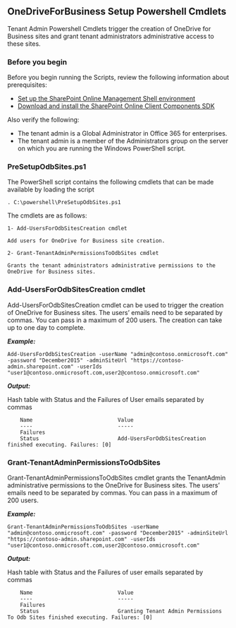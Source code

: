 ## OneDriveForBusiness Setup Powershell Cmdlets ##
Tenant Admin Powershell Cmdlets trigger the creation of OneDrive for Business sites and grant tenant administrators administrative access to these sites.

### Before you begin ###
Before you begin running the Scripts, review the following information about prerequisites:

- [Set up the SharePoint Online Management Shell environment](http://go.microsoft.com/fwlink/p/?LinkId=506693)
- [Download and install the SharePoint Online Client Components SDK](http://go.microsoft.com/fwlink/p/?LinkId=506692)

Also verify the following:

- The tenant admin is a Global Administrator in Office 365 for enterprises.
- The tenant admin is a member of the Administrators group on the server on which you are running the Windows PowerShell script.

### PreSetupOdbSites.ps1 ###
The PowerShell script contains the following cmdlets that can be made available by loading the script

    . C:\powershell\PreSetupOdbSites.ps1

The cmdlets are as follows:

	1- Add-UsersForOdbSitesCreation cmdlet
	
	Add users for OneDrive for Business site creation.
	
	2- Grant-TenantAdminPermissionsToOdbSites cmdlet
	    
	Grants the tenant administrators administrative permissions to the OneDrive for Business sites.

### Add-UsersForOdbSitesCreation cmdlet ####
Add-UsersForOdbSitesCreation cmdlet can be used to trigger the creation of OneDrive for Business sites. The users’ emails need to be separated by commas. You can pass in a maximum of 200 users. The creation can take up to one day to complete.

***Example:***

    Add-UsersForOdbSitesCreation -userName "admin@contoso.onmicrosoft.com" -password "December2015" -adminSiteUrl "https://contoso-admin.sharepoint.com" -userIds "user1@contoso.onmicrosoft.com,user2@contoso.onmicrosoft.com"
    
***Output:***

Hash table with Status and the Failures of User emails separated by commas

        Name                           Value                                                                                                                                                                                                                             
        ----                           -----                                                                                                                                                                                                                             
        Failures                                                                                                                                                                                                                                                         
        Status                         Add-UsersForOdbSitesCreation finished executing. Failures: [0]  

### Grant-TenantAdminPermissionsToOdbSites ####

Grant-TenantAdminPermissionsToOdbSites cmdlet grants the TenantAdmin administrative permissions to the OneDrive for Business sites. The users’ emails need to be separated by commas. You can pass in a maximum of 200 users. 

***Example:***

    Grant-TenantAdminPermissionsToOdbSites -userName "admin@contoso.onmicrosoft.com" -password "December2015" -adminSiteUrl "https://contoso-admin.sharepoint.com" -userIds "user1@contoso.onmicrosoft.com,user2@contoso.onmicrosoft.com"
    
***Output:***

Hash table with Status and the Failures of user emails separated by commas

        Name                           Value                                                                                                                                                                                                                             
        ----                           -----                                                                                                                                                                                                                             
        Failures                                                                                                                                                                                                                                                         
        Status                         Granting Tenant Admin Permissions To Odb Sites finished executing. Failures: [0]
  
